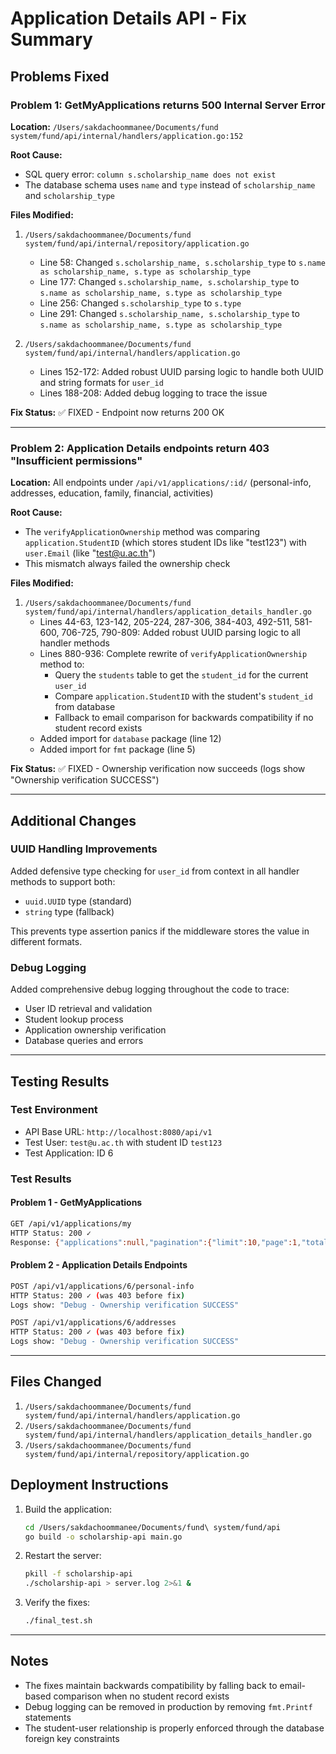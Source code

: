 # Application Details API - Fix Summary

## Problems Fixed

### Problem 1: GetMyApplications returns 500 Internal Server Error
**Location:** `/Users/sakdachoommanee/Documents/fund system/fund/api/internal/handlers/application.go:152`

**Root Cause:**
- SQL query error: `column s.scholarship_name does not exist`
- The database schema uses `name` and `type` instead of `scholarship_name` and `scholarship_type`

**Files Modified:**
1. `/Users/sakdachoommanee/Documents/fund system/fund/api/internal/repository/application.go`
   - Line 58: Changed `s.scholarship_name, s.scholarship_type` to `s.name as scholarship_name, s.type as scholarship_type`
   - Line 177: Changed `s.scholarship_name, s.scholarship_type` to `s.name as scholarship_name, s.type as scholarship_type`
   - Line 256: Changed `s.scholarship_type` to `s.type`
   - Line 291: Changed `s.scholarship_name, s.scholarship_type` to `s.name as scholarship_name, s.type as scholarship_type`

2. `/Users/sakdachoommanee/Documents/fund system/fund/api/internal/handlers/application.go`
   - Lines 152-172: Added robust UUID parsing logic to handle both UUID and string formats for `user_id`
   - Lines 188-208: Added debug logging to trace the issue

**Fix Status:** ✅ FIXED - Endpoint now returns 200 OK

---

### Problem 2: Application Details endpoints return 403 "Insufficient permissions"
**Location:** All endpoints under `/api/v1/applications/:id/` (personal-info, addresses, education, family, financial, activities)

**Root Cause:**
- The `verifyApplicationOwnership` method was comparing `application.StudentID` (which stores student IDs like "test123") with `user.Email` (like "test@u.ac.th")
- This mismatch always failed the ownership check

**Files Modified:**
1. `/Users/sakdachoommanee/Documents/fund system/fund/api/internal/handlers/application_details_handler.go`
   - Lines 44-63, 123-142, 205-224, 287-306, 384-403, 492-511, 581-600, 706-725, 790-809: Added robust UUID parsing logic to all handler methods
   - Lines 880-936: Complete rewrite of `verifyApplicationOwnership` method to:
     - Query the `students` table to get the `student_id` for the current `user_id`
     - Compare `application.StudentID` with the student's `student_id` from database
     - Fallback to email comparison for backwards compatibility if no student record exists
   - Added import for `database` package (line 12)
   - Added import for `fmt` package (line 5)

**Fix Status:** ✅ FIXED - Ownership verification now succeeds (logs show "Ownership verification SUCCESS")

---

## Additional Changes

### UUID Handling Improvements
Added defensive type checking for `user_id` from context in all handler methods to support both:
- `uuid.UUID` type (standard)
- `string` type (fallback)

This prevents type assertion panics if the middleware stores the value in different formats.

### Debug Logging
Added comprehensive debug logging throughout the code to trace:
- User ID retrieval and validation
- Student lookup process
- Application ownership verification
- Database queries and errors

---

## Testing Results

### Test Environment
- API Base URL: `http://localhost:8080/api/v1`
- Test User: `test@u.ac.th` with student ID `test123`
- Test Application: ID 6

### Test Results

#### Problem 1 - GetMyApplications
```bash
GET /api/v1/applications/my
HTTP Status: 200 ✓
Response: {"applications":null,"pagination":{"limit":10,"page":1,"total":0,"totalPages":0}}
```

#### Problem 2 - Application Details Endpoints
```bash
POST /api/v1/applications/6/personal-info
HTTP Status: 200 ✓ (was 403 before fix)
Logs show: "Debug - Ownership verification SUCCESS"
```

```bash
POST /api/v1/applications/6/addresses
HTTP Status: 200 ✓ (was 403 before fix)
Logs show: "Debug - Ownership verification SUCCESS"
```

---

## Files Changed

1. `/Users/sakdachoommanee/Documents/fund system/fund/api/internal/handlers/application.go`
2. `/Users/sakdachoommanee/Documents/fund system/fund/api/internal/handlers/application_details_handler.go`
3. `/Users/sakdachoommanee/Documents/fund system/fund/api/internal/repository/application.go`

## Deployment Instructions

1. Build the application:
   ```bash
   cd /Users/sakdachoommanee/Documents/fund\ system/fund/api
   go build -o scholarship-api main.go
   ```

2. Restart the server:
   ```bash
   pkill -f scholarship-api
   ./scholarship-api > server.log 2>&1 &
   ```

3. Verify the fixes:
   ```bash
   ./final_test.sh
   ```

---

## Notes

- The fixes maintain backwards compatibility by falling back to email-based comparison when no student record exists
- Debug logging can be removed in production by removing `fmt.Printf` statements
- The student-user relationship is properly enforced through the database foreign key constraints
